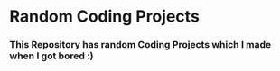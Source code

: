 # Random Coding Projects
### This Repository has random Coding Projects which I made when I got bored :)
